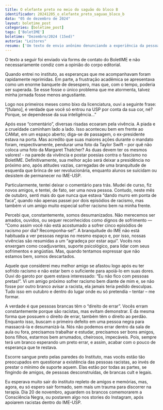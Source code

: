 ```yaml
---
title: O elefante preto no meio do saguão do bloco B
identificador: 20241205_o_elefante_preto_saguao_bloco_b
data: "05 de dezembro de 2024"
layout: boletime_post
categories: [boletime_post]
tags: ['BoletIME']
boletime: "Dezembro/2024 (15ed)"
autoria: "Leitores"
resumo: ['Um texto de envio anônimo denunciando a experiência da pessoa com racismo no Instituto através de reflexões e anedotas.']
---
```


<div class='openblock aviso-vermelho'><div class='content'><p>
O texto a seguir foi enviado via forms de contato do BoletIME e não necessariamente condiz com a opinião do corpo editorial.
</p></div></div>

Quando entrei no instituto, as esperanças que me acompanhavam foram rapidamente reprimidas. Em parte, a frustração acadêmica se apresentava como um enorme banquete de desespero, mas que, com o tempo, poderia ser superada. Se esse fosse o único problema que me atormenta, talvez minha jornada fosse menos angustiante.

Logo nos primeiros meses como bixo da licenciatura, ouvi a seguinte frase: “[fulano], é verdade que você só entrou na USP por conta da sua cor, né? Porque, se dependesse da sua inteligência...”

Após esse “comentário”, diversas risadas ecoaram pela vivência. A piada e a crueldade caminham lado a lado. Isso aconteceu bem em frente ao CAMat, em um espaço aberto; diga-se de passagem, o ex-presidente estava na porta. Mas acredito que suas maiores ações durante o mandato foram, respectivamente, pendurar uma foto da Taylor Swift – por quê não coloca uma foto da Margaret Thatcher? As duas devem ter os mesmos valores! - na parede da vivência e postar poesias contra o fascismo no BoletIME. Definitivamente, sua melhor ação será deixar a presidência no próximo ano, após atitudes vazias, carregadas de uma branquitude de esquerda que brinca de ser revolucionária, enquanto alunos se suicidam ou desistem de permanecer no IME-USP.

Particularmente, tentei deixar o comentário para trás. Mudei de curso, fiz novos amigos, e tentei, de fato, ser uma nova pessoa. Contudo, neste mês de outubro, senti mais do que nunca que estava “dando murro em ponta de faca”, quando não apenas passei por dois episódios de racismo, mas também vi um amigo muito especial sofrer racismo bem na minha frente.

Percebi que, constantemente, somos desumanizados. Não merecemos ser amados, ouvidos, ou sequer reconhecidos como dignos de sofrimento — “Como assim você não está acostumado a sofrer cinco episódios de racismo por dia? Recomponha-se!”. A branquitude do IME não está habituada a ver pessoas negras no mesmo espaço e, por isso, nossas vivências são resumidas a um “agradeça por estar aqui”. Vocês nos enxergam como coadjuvantes, suporte psicológico, para lidar com seus sofrimentos e angústias. Mas, quando tentamos expressar que não estamos bem, somos descartados.

Aquele que considerei meu melhor amigo se afastou logo após eu ter sofrido racismo e não estar bem o suficiente para apoiá-lo em suas dores. Ouvi do garoto por quem estava interessado: “Eu não fico com pessoas pretas!”. Vi um amigo próximo sofrer racismo bem diante de mim e, se não fosse por outro branco avisar a racista, ela jamais teria pedido desculpas. Tudo isso em outubro e dentro do lugar onde eu só pretendia – tentar – me formar.

A verdade é que pessoas brancas têm o “direito de errar”. Vocês erram constantemente porque são racistas, mas evitam demonstrar. E da mesma forma que possuem o direito de errar, também têm o direito ao perdão. Enquanto isso, buscam o primeiro defeito em uma pessoa negra para massacrá-la e desumanizá-la. Nós não podemos errar dentro da sala de aula ou fora, precisamos trabalhar e estudar, precisamos ser bons amigos, bons filhos, estarmos bem arrumados, cheirosos, impecáveis. Pois, sempre terá um branco esperando um preto errar, e assim, acabar com o pouco de esperança que te restava.

Escorre sangue preto pelas paredes do Instituto, mas vocês estão tão preocupados em questionar a existência das pessoas racistas, ao invés de prestar o mínimo de suporte aquem. Elas estão por todas as partes, se fingindo de amigos, de pessoas desconstruídas, de brancas cult e legais.

Eu esperava muito sair do instituto repleto de amigos e memórias, mas, agora, eu só espero sair formado, sem mais um trauma para discorrer na terapia. Dia 20 de novembro, aguardem os brancos comemorarem a Consciência Negra, ou postarem algo nos stories do Instagram, após apoiarem racistas dentro do IME-USP.
